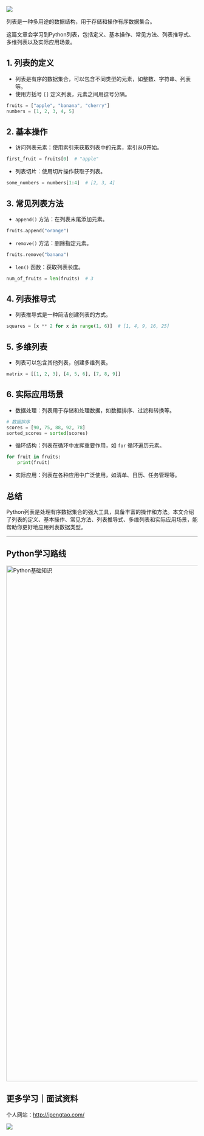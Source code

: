 ![](https://p.ipic.vip/cfnkto.png)

列表是一种多用途的数据结构，用于存储和操作有序数据集合。

这篇文章会学习到Python列表，包括定义、基本操作、常见方法、列表推导式、多维列表以及实际应用场景。

## 1. 列表的定义

- 列表是有序的数据集合，可以包含不同类型的元素，如整数、字符串、列表等。
- 使用方括号 `[]` 定义列表，元素之间用逗号分隔。

```python
fruits = ["apple", "banana", "cherry"]
numbers = [1, 2, 3, 4, 5]
```

## 2. 基本操作

- 访问列表元素：使用索引来获取列表中的元素，索引从0开始。

```python
first_fruit = fruits[0]  # "apple"
```

- 列表切片：使用切片操作获取子列表。

```python
some_numbers = numbers[1:4]  # [2, 3, 4]
```

## 3. 常见列表方法

- `append()` 方法：在列表末尾添加元素。

```python
fruits.append("orange")
```

- `remove()` 方法：删除指定元素。

```python
fruits.remove("banana")
```

- `len()` 函数：获取列表长度。

```python
num_of_fruits = len(fruits)  # 3
```

## 4. 列表推导式

- 列表推导式是一种简洁创建列表的方式。

```python
squares = [x ** 2 for x in range(1, 6)]  # [1, 4, 9, 16, 25]
```

## 5. 多维列表

- 列表可以包含其他列表，创建多维列表。

```python
matrix = [[1, 2, 3], [4, 5, 6], [7, 8, 9]]
```

## 6. 实际应用场景

- 数据处理：列表用于存储和处理数据，如数据排序、过滤和转换等。

```python
# 数据排序
scores = [90, 75, 88, 92, 78]
sorted_scores = sorted(scores)
```

- 循环结构：列表在循环中发挥重要作用，如 `for` 循环遍历元素。

```python
for fruit in fruits:
    print(fruit)
```

- 实际应用：列表在各种应用中广泛使用，如清单、日历、任务管理等。

## 总结
Python列表是处理有序数据集合的强大工具，具备丰富的操作和方法。本文介绍了列表的定义、基本操作、常见方法、列表推导式、多维列表和实际应用场景，能帮助你更好地应用列表数据类型。


--- 

## Python学习路线

<img width="1357" alt="Python基础知识" src="https://github.com/sitinme/Python_study/assets/5089397/5df21811-fd10-43c1-9066-1b192262b268">

## 更多学习｜面试资料

个人网站：http://ipengtao.com/

![](https://p.ipic.vip/knbt3a.png)


